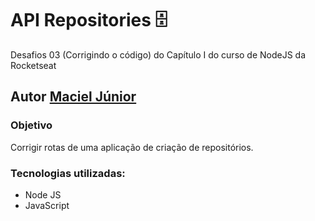 # API Repositories 🗄️
Desafios 03 (Corrigindo o código) do Capítulo I do curso de NodeJS da Rocketseat
## Autor [Maciel Júnior](https://www.github.com/macieljuniormax)

### Objetivo
Corrigir rotas de uma aplicação de criação de repositórios.

### Tecnologias utilizadas:

- Node JS
- JavaScript


